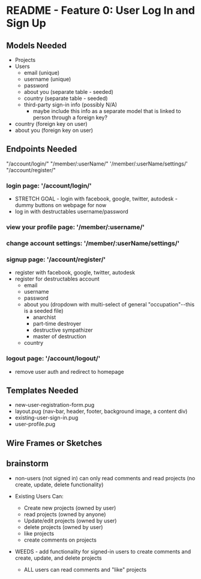 # README - Feature 0: User Log In and Sign Up

## Models Needed

* Projects
* Users
  * email (unique)
  * username (unique)
  * password
  * about you (separate table - seeded)
  * country (separate table - seeded)
  * third-party sign-in info (possibly N/A)
    * maybe include this info as a separate model that is linked to person through a foreign key?
* country (foreign key on user)
* about you (foreign key on user)

## Endpoints Needed

"/account/login/"
"/member/:userName/"
'/member/:userName/settings/'
"/account/register/"

### login page: '/account/login/'

* STRETCH GOAL - login with facebook, google, twitter, autodesk - dummy buttons on webpage for now
* log in with destructables username/password

### view your profile page: '/member/:username/'

### change account settings: '/member/:userName/settings/'

### signup page: '/account/register/'

* register with facebook, google, twitter, autodesk
* register for destructables account
  * email
  * username
  * password
  * about you (dropdown with multi-select of general "occupation"--this is a seeded file)
    * anarchist
    * part-time destroyer
    * destructive sympathizer
    * master of destruction
  * country

### logout page: '/account/logout/'

* remove user auth and redirect to homepage

## Templates Needed

* new-user-registration-form.pug
* layout.pug (nav-bar, header, footer, background image, a content div)
* existing-user-sign-in.pug
* user-profile.pug

## Wire Frames or Sketches

## brainstorm

* non-users (not signed in) can only read comments and read projects (no create, update, delete functionality)

* Existing Users Can:
  * Create new projects (owned by user)
  * read projects (owned by anyone)
  * Update/edit projects (owned by user)
  * delete projects (owned by user)
  * like projects
  * create comments on projects

* WEEDS - add functionality for signed-in users to create comments and create, update, and delete projects
  * ALL users can read comments and "like" projects
